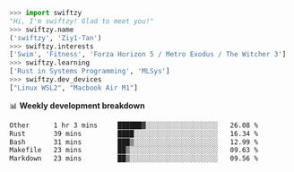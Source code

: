 ```python
>>> import swiftzy
"Hi, I'm swiftzy! Glad to meet you!"
>>> swiftzy.name
('swiftzy', 'Ziy1-Tan')
>>> swiftzy.interests
['Swim', 'Fitness', 'Forza Horizon 5 / Metro Exodus / The Witcher 3']
>>> swiftzy.learning
['Rust in Systems Programming', 'MLSys']
>>> swiftzy.dev_devices
["Linux WSL2", "Macbook Air M1"]
```
📊 **Weekly development breakdown**
<!--START_SECTION:waka-->

```txt
Other      1 hr 3 mins     ██████▓░░░░░░░░░░░░░░░░░░   26.08 %
Rust       39 mins         ████░░░░░░░░░░░░░░░░░░░░░   16.34 %
Bash       31 mins         ███▒░░░░░░░░░░░░░░░░░░░░░   12.99 %
Makefile   23 mins         ██▒░░░░░░░░░░░░░░░░░░░░░░   09.63 %
Markdown   23 mins         ██▒░░░░░░░░░░░░░░░░░░░░░░   09.56 %
```

<!--END_SECTION:waka-->

